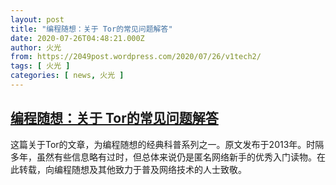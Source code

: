 ```yaml
---
layout: post
title: "编程随想：关于 Tor的常见问题解答"
date: 2020-07-26T04:48:21.000Z
author: 火光
from: https://2049post.wordpress.com/2020/07/26/v1tech2/
tags: [ 火光 ]
categories: [ news, 火光 ]
---
```

<!--1595738901000-->
[编程随想：关于 Tor的常见问题解答](https://2049post.wordpress.com/2020/07/26/v1tech2/)
------

<div>
这篇关于Tor的文章，为编程随想的经典科普系列之一。原文发布于2013年。时隔多年，虽然有些信息略有过时，但总体来说仍是匿名网络新手的优秀入门读物。在此转载，向编程随想及其他致力于普及网络技术的人士致敬。
</div>
